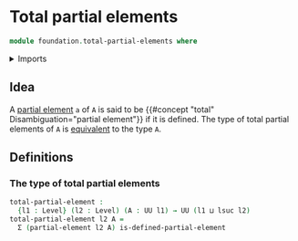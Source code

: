 # Total partial elements

```agda
module foundation.total-partial-elements where
```

<details><summary>Imports</summary>

```agda
open import foundation.dependent-pair-types
open import foundation.partial-elements
open import foundation.universe-levels
```

</details>

## Idea

A [partial element](foundation.partial-elements.md) `a` of `A` is said to be
{{#concept "total" Disambiguation="partial element"}} if it is defined. The type
of total partial elements of `A` is
[equivalent](foundation-core.equivalences.md) to the type `A`.

## Definitions

### The type of total partial elements

```agda
total-partial-element :
  {l1 : Level} (l2 : Level) (A : UU l1) → UU (l1 ⊔ lsuc l2)
total-partial-element l2 A =
  Σ (partial-element l2 A) is-defined-partial-element
```
